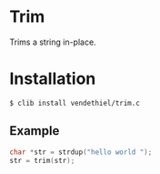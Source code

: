 # Trim

  Trims a string in-place.

# Installation

`$ clib install vendethiel/trim.c`

## Example

```c
char *str = strdup("hello world ");
str = trim(str);
``` 
